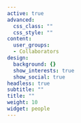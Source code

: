 ```yaml
---
active: true
advanced:
  css_class: ""
  css_style: ""
content:
  user_groups:
  - Collaborators
design:
  background: {}
  show_interests: true
  show_social: true
headless: true
subtitle: ""
title: ""
weight: 10
widget: people
---
```

